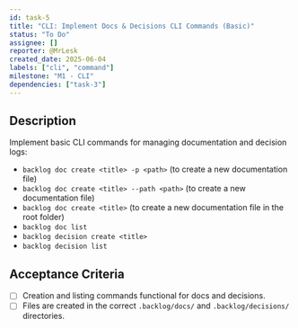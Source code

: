 ```yaml
---
id: task-5
title: "CLI: Implement Docs & Decisions CLI Commands (Basic)"
status: "To Do"
assignee: []
reporter: @MrLesk
created_date: 2025-06-04
labels: ["cli", "command"]
milestone: "M1 - CLI"
dependencies: ["task-3"]
---
```


## Description

Implement basic CLI commands for managing documentation and decision logs:

- `backlog doc create <title> -p <path>` (to create a new documentation file)
- `backlog doc create <title> --path <path>` (to create a new documentation file)
- `backlog doc create <title>` (to create a new documentation file in the root folder)
- `backlog doc list`
- `backlog decision create <title>`
- `backlog decision list`

## Acceptance Criteria

- [ ] Creation and listing commands functional for docs and decisions.
- [ ] Files are created in the correct `.backlog/docs/` and `.backlog/decisions/` directories.
